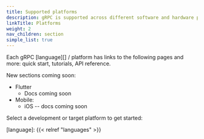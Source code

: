 ```yaml
---
title: Supported platforms
description: gRPC is supported across different software and hardware platforms.
linkTitle: Platforms
weight: 2
nav_children: section
simple_list: true
---
```


Each gRPC [language][] / platform has links to the following pages and more:
quick start, tutorials, API reference.

New sections coming soon:

- Flutter
  - Docs coming soon
- Mobile:
  - iOS -- docs coming soon

Select a development or target platform to get started:

[language]: {{< relref "languages" >}}
